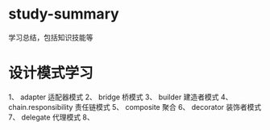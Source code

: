 # study-summary
学习总结，包括知识技能等

# 设计模式学习
1、 adapter 适配器模式
2、 bridge 桥模式
3、 builder 建造者模式
4、 chain.responsibility 责任链模式
5、 composite  聚合
6、 decorator  装饰者模式
7、 delegate 代理模式
8、
